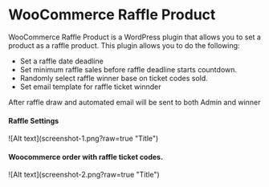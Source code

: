 # WooCommerce Raffle Product
WooCommerce Raffle Product is a WordPress plugin that allows you to set a product as a raffle product. This plugin allows you to do the following:
<ul>
    <li> Set a raffle date deadline </li>
    <li> Set minimum raffle sales before raffle deadline starts countdown. </li>
    <li> Randomly select raffle winner base on ticket codes sold. </li>
    <li> Set email template for raffle ticket winnder </li>
</ul>
After raffle draw and automated email will be sent to both Admin and winner

<h4>Raffle Settings</h4>
![Alt text](screenshot-1.png?raw=true "Title")

<br />

<h4>Woocommerce order with raffle ticket codes.</h4>
![Alt text](screenshot-2.png?raw=true "Title")